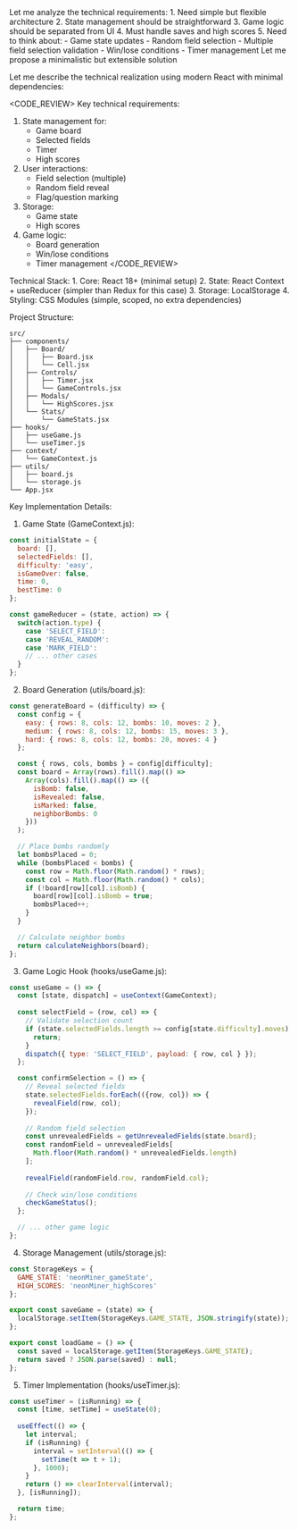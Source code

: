 <thoughts>
Let me analyze the technical requirements:
1. Need simple but flexible architecture
2. State management should be straightforward
3. Game logic should be separated from UI
4. Must handle saves and high scores
5. Need to think about:
   - Game state updates
   - Random field selection
   - Multiple field selection validation
   - Win/lose conditions
   - Timer management
Let me propose a minimalistic but extensible solution
</thoughts>

Let me describe the technical realization using modern React with minimal dependencies:

<CODE_REVIEW>
Key technical requirements:
1. State management for:
   - Game board
   - Selected fields
   - Timer
   - High scores
2. User interactions:
   - Field selection (multiple)
   - Random field reveal
   - Flag/question marking
3. Storage:
   - Game state
   - High scores
4. Game logic:
   - Board generation
   - Win/lose conditions
   - Timer management
</CODE_REVIEW>

<PLANNING>
Technical Stack:
1. Core: React 18+ (minimal setup)
2. State: React Context + useReducer (simpler than Redux for this case)
3. Storage: LocalStorage
4. Styling: CSS Modules (simple, scoped, no extra dependencies)

Project Structure:
```
src/
├── components/
│   ├── Board/
│   │   ├── Board.jsx
│   │   └── Cell.jsx
│   ├── Controls/
│   │   ├── Timer.jsx
│   │   └── GameControls.jsx
│   ├── Modals/
│   │   └── HighScores.jsx
│   └── Stats/
│       └── GameStats.jsx
├── hooks/
│   ├── useGame.js
│   └── useTimer.js
├── context/
│   └── GameContext.js
├── utils/
│   ├── board.js
│   └── storage.js
└── App.jsx
```
</PLANNING>

Key Implementation Details:

1. Game State (GameContext.js):
```javascript
const initialState = {
  board: [],
  selectedFields: [],
  difficulty: 'easy',
  isGameOver: false,
  time: 0,
  bestTime: 0
};

const gameReducer = (state, action) => {
  switch(action.type) {
    case 'SELECT_FIELD':
    case 'REVEAL_RANDOM':
    case 'MARK_FIELD':
    // ... other cases
  }
};
```

2. Board Generation (utils/board.js):
```javascript
const generateBoard = (difficulty) => {
  const config = {
    easy: { rows: 8, cols: 12, bombs: 10, moves: 2 },
    medium: { rows: 8, cols: 12, bombs: 15, moves: 3 },
    hard: { rows: 8, cols: 12, bombs: 20, moves: 4 }
  };

  const { rows, cols, bombs } = config[difficulty];
  const board = Array(rows).fill().map(() => 
    Array(cols).fill().map(() => ({
      isBomb: false,
      isRevealed: false,
      isMarked: false,
      neighborBombs: 0
    }))
  );

  // Place bombs randomly
  let bombsPlaced = 0;
  while (bombsPlaced < bombs) {
    const row = Math.floor(Math.random() * rows);
    const col = Math.floor(Math.random() * cols);
    if (!board[row][col].isBomb) {
      board[row][col].isBomb = true;
      bombsPlaced++;
    }
  }

  // Calculate neighbor bombs
  return calculateNeighbors(board);
};
```

3. Game Logic Hook (hooks/useGame.js):
```javascript
const useGame = () => {
  const [state, dispatch] = useContext(GameContext);
  
  const selectField = (row, col) => {
    // Validate selection count
    if (state.selectedFields.length >= config[state.difficulty].moves) {
      return;
    }
    dispatch({ type: 'SELECT_FIELD', payload: { row, col } });
  };

  const confirmSelection = () => {
    // Reveal selected fields
    state.selectedFields.forEach(({row, col}) => {
      revealField(row, col);
    });
    
    // Random field selection
    const unrevealedFields = getUnrevealedFields(state.board);
    const randomField = unrevealedFields[
      Math.floor(Math.random() * unrevealedFields.length)
    ];
    
    revealField(randomField.row, randomField.col);
    
    // Check win/lose conditions
    checkGameStatus();
  };

  // ... other game logic
};
```

4. Storage Management (utils/storage.js):
```javascript
const StorageKeys = {
  GAME_STATE: 'neonMiner_gameState',
  HIGH_SCORES: 'neonMiner_highScores'
};

export const saveGame = (state) => {
  localStorage.setItem(StorageKeys.GAME_STATE, JSON.stringify(state));
};

export const loadGame = () => {
  const saved = localStorage.getItem(StorageKeys.GAME_STATE);
  return saved ? JSON.parse(saved) : null;
};
```

5. Timer Implementation (hooks/useTimer.js):
```javascript
const useTimer = (isRunning) => {
  const [time, setTime] = useState(0);
  
  useEffect(() => {
    let interval;
    if (isRunning) {
      interval = setInterval(() => {
        setTime(t => t + 1);
      }, 1000);
    }
    return () => clearInterval(interval);
  }, [isRunning]);

  return time;
};
```
